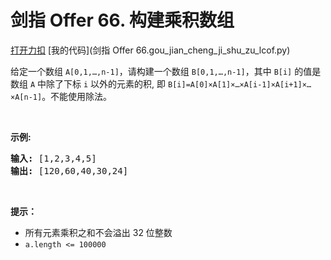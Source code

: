 # 剑指 Offer 66. 构建乘积数组

[打开力扣](https://leetcode.cn/problems/gou-jian-cheng-ji-shu-zu-lcof) [我的代码](剑指 Offer 66.gou_jian_cheng_ji_shu_zu_lcof.py)

给定一个数组 <code>A[0,1,…,n-1]</code>，请构建一个数组 <code>B[0,1,…,n-1]</code>，其中 <code>B[i]</code> 的值是数组 <code>A</code> 中除了下标 <code>i</code> 以外的元素的积, 即 <code>B[i]=A[0]×A[1]×…×A[i-1]×A[i+1]×…×A[n-1]</code>。不能使用除法。

 

<strong>示例:</strong>

<pre>
<strong>输入:</strong> [1,2,3,4,5]
<strong>输出:</strong> [120,60,40,30,24]</pre>

 

<strong>提示：</strong>

<ul>
	<li>所有元素乘积之和不会溢出 32 位整数</li>
	<li><code>a.length <= 100000</code></li>
</ul>
